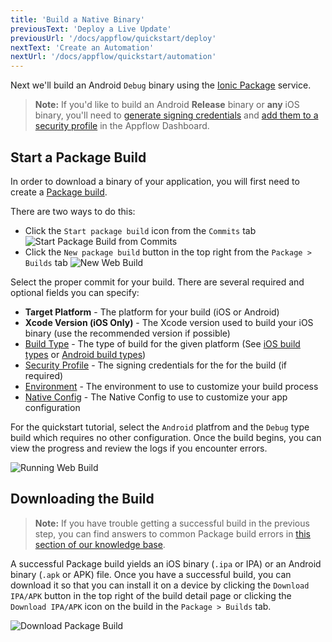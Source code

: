 ```yaml
---
title: 'Build a Native Binary'
previousText: 'Deploy a Live Update'
previousUrl: '/docs/appflow/quickstart/deploy'
nextText: 'Create an Automation'
nextUrl: '/docs/appflow/quickstart/automation'
---
```



Next we'll build an Android `Debug` binary using the [Ionic Package](/docs/appflow/package/intro) service.

<blockquote>
  
<b>Note:</b> If you'd like to build an Android <b>Release</b> binary or <b>any</b> iOS binary, you'll need to
<a href="/docs/appflow/package/credentials">generate signing credentials</a>
and <a href="/docs/appflow/package/adding-credentials">add them to a security profile</a> in the Appflow Dashboard.
</blockquote>

## Start a Package Build

In order to download a binary of your application, you will first need to create a [Package build](/docs/appflow/package/builds).

There are two ways to do this:

* Click the `Start package build` icon from the `Commits` tab ![Start Package Build from Commits](/docs/v4/assets/img/appflow/ss-start-package-build-commits.png)
* Click the `New package build` button in the top right from the `Package > Builds` tab ![New Web Build](/docs/v4/assets/img/appflow/ss-new-package-build.png)

Select the proper commit for your build. There are several required and optional fields you can specify:

* **Target Platform** - The platform for your build (iOS or Android)
* **Xcode Version (iOS Only)** - The Xcode version used to build your iOS binary (use the recommended version if possible)
* [Build Type](/docs/appflow/package/build-types) - The type of build for the given platform (See [iOS build types](/docs/appflow/package/build-types#ios-build-types) or [Android build types](/docs/appflow/package/build-types#android-build-types))
* [Security Profile](/docs/appflow/package/credentials) - The signing credentials for the for the build (if required)
* [Environment](/docs/appflow/automation/environments#custom-environments) - The environment to use to customize your build process
* [Native Config](/docs/appflow/package/native-configs) - The Native Config to use to customize your app configuration

For the quickstart tutorial, select the `Android` platfrom and the `Debug` type build which requires no other configuration. Once the build begins, you can view the progress and review the logs if you encounter errors.

![Running Web Build](/docs/v4/assets/img/appflow/gif-start-package-build.gif)

## Downloading the Build

<blockquote>
  
<b>Note:</b> If you have trouble getting a successful build in the previous step, you can find answers to common Package build errors in
<a href="https://ionic.zendesk.com/hc/en-us/categories/360000410494-Package" target="_blank">this section of our knowledge base</a>.
</blockquote>

A successful Package build yields an iOS binary (`.ipa` or IPA) or an Android binary (`.apk` or APK) file. Once you have a successful build, you can download it so that you can install it on a device by clicking the `Download IPA/APK` button in the top right of the build detail page or clicking the `Download IPA/APK` icon on the build in the `Package > Builds` tab.

![Download Package Build](/docs/v4/assets/img/appflow/ss-download-package-build.png)
